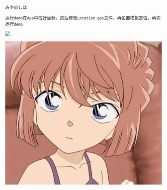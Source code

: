 みやのしほ

运行`demo`在`App`中找好坐标，然后修改`Location.gpx`文件，再设置模拟定位，再次运行`demo`

![](https://upload-images.jianshu.io/upload_images/4097230-921c77287ccdcb20.png?imageMogr2/auto-orient/strip%7CimageView2/2/w/1240)

![](./icon.png)
